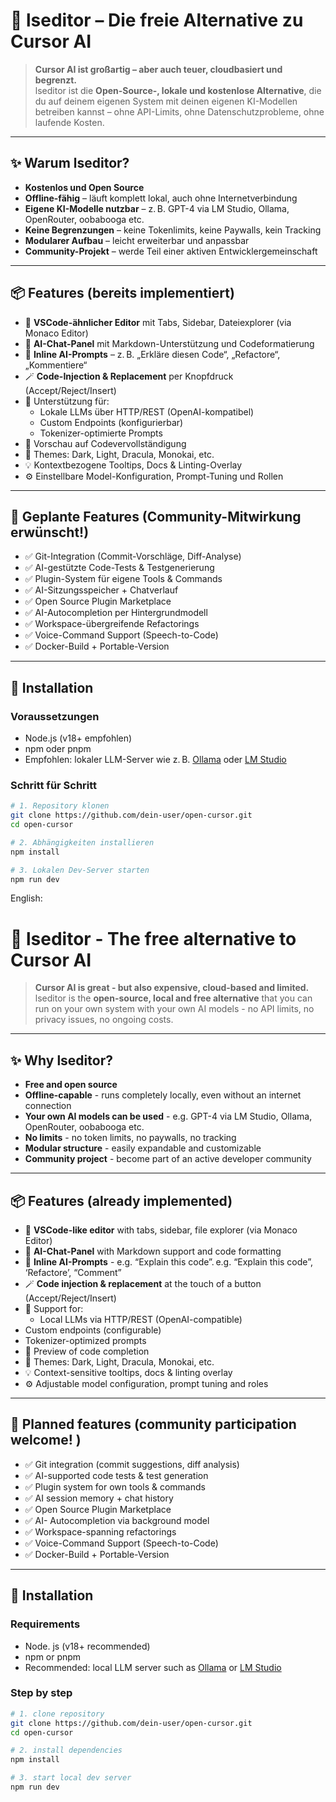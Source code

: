 # 🧠 lseditor – Die freie Alternative zu Cursor AI

> **Cursor AI ist großartig – aber auch teuer, cloudbasiert und begrenzt.**  
> lseditor ist die **Open-Source-, lokale und kostenlose Alternative**, die du auf deinem eigenen System mit deinen eigenen KI-Modellen betreiben kannst – ohne API-Limits, ohne Datenschutzprobleme, ohne laufende Kosten.

---

## ✨ Warum lseditor?

- **Kostenlos und Open Source**
- **Offline-fähig** – läuft komplett lokal, auch ohne Internetverbindung
- **Eigene KI-Modelle nutzbar** – z. B. GPT-4 via LM Studio, Ollama, OpenRouter, oobabooga etc.
- **Keine Begrenzungen** – keine Tokenlimits, keine Paywalls, kein Tracking
- **Modularer Aufbau** – leicht erweiterbar und anpassbar
- **Community-Projekt** – werde Teil einer aktiven Entwicklergemeinschaft

---

## 📦 Features (bereits implementiert)

- 🔧 **VSCode-ähnlicher Editor** mit Tabs, Sidebar, Dateiexplorer (via Monaco Editor)
- 💬 **AI-Chat-Panel** mit Markdown-Unterstützung und Codeformatierung
- 🧠 **Inline AI-Prompts** – z. B. „Erkläre diesen Code“, „Refactore“, „Kommentiere“
- 🪄 **Code-Injection & Replacement** per Knopfdruck (Accept/Reject/Insert)
- 🧩 Unterstützung für:
  - Lokale LLMs über HTTP/REST (OpenAI-kompatibel)
  - Custom Endpoints (konfigurierbar)
  - Tokenizer-optimierte Prompts
- 🧪 Vorschau auf Codevervollständigung
- 🎨 Themes: Dark, Light, Dracula, Monokai, etc.
- 💡 Kontextbezogene Tooltips, Docs & Linting-Overlay
- ⚙️ Einstellbare Model-Konfiguration, Prompt-Tuning und Rollen

---

## 🚀 Geplante Features (Community-Mitwirkung erwünscht!)

- ✅ Git-Integration (Commit-Vorschläge, Diff-Analyse)
- ✅ AI-gestützte Code-Tests & Testgenerierung
- ✅ Plugin-System für eigene Tools & Commands
- ✅ AI-Sitzungsspeicher + Chatverlauf
- ✅ Open Source Plugin Marketplace
- ✅ AI-Autocompletion per Hintergrundmodell
- ✅ Workspace-übergreifende Refactorings
- ✅ Voice-Command Support (Speech-to-Code)
- ✅ Docker-Build + Portable-Version

---

## 🔧 Installation

### Voraussetzungen

- Node.js (v18+ empfohlen)
- npm oder pnpm
- Empfohlen: lokaler LLM-Server wie z. B. [Ollama](https://ollama.com/) oder [LM Studio](https://lmstudio.ai/)

### Schritt für Schritt

```bash
# 1. Repository klonen
git clone https://github.com/dein-user/open-cursor.git
cd open-cursor

# 2. Abhängigkeiten installieren
npm install

# 3. Lokalen Dev-Server starten
npm run dev
````
English:

# 🧠 lseditor - The free alternative to Cursor AI

> **Cursor AI is great - but also expensive, cloud-based and limited.** 
> lseditor is the **open-source, local and free alternative** that you can run on your own system with your own AI models - no API limits, no privacy issues, no ongoing costs.

---

## ✨ Why lseditor?

- **Free and open source**
- **Offline-capable** - runs completely locally, even without an internet connection
- **Your own AI models can be used** - e.g. GPT-4 via LM Studio, Ollama, OpenRouter, oobabooga etc.
- **No limits** - no token limits, no paywalls, no tracking
- **Modular structure** - easily expandable and customizable
- **Community project** - become part of an active developer community

---

## 📦 Features (already implemented)

- 🔧 **VSCode-like editor** with tabs, sidebar, file explorer (via Monaco Editor)
- 💬 **AI-Chat-Panel** with Markdown support and code formatting
- 🧠 **Inline AI-Prompts** - e.g. “Explain this code”. e.g. “Explain this code”, ‘Refactore’, “Comment”
- 🪄 **Code injection & replacement** at the touch of a button (Accept/Reject/Insert)
- 🧩 Support for:
  - Local LLMs via HTTP/REST (OpenAI-compatible)
 - Custom endpoints (configurable)
 - Tokenizer-optimized prompts
- 🧪 Preview of code completion
- 🎨 Themes: Dark, Light, Dracula, Monokai, etc.
- 💡 Context-sensitive tooltips, docs & linting overlay
- ⚙️ Adjustable model configuration, prompt tuning and roles

---

## 🚀 Planned features (community participation welcome! )

- ✅ Git integration (commit suggestions, diff analysis)
- ✅ AI-supported code tests & test generation
- ✅ Plugin system for own tools & commands
- ✅ AI session memory + chat history
- ✅ Open Source Plugin Marketplace
- ✅ AI- Autocompletion via background model
- ✅ Workspace-spanning refactorings
- ✅ Voice-Command Support (Speech-to-Code)
- ✅ Docker-Build + Portable-Version

---

## 🔧 Installation

### Requirements

- Node. js (v18+ recommended)
- npm or pnpm
- Recommended: local LLM server such as [Ollama](https://ollama.com/) or [LM Studio](https://lmstudio.ai/)

### Step by step

```bash
# 1. clone repository
git clone https://github.com/dein-user/open-cursor.git
cd open-cursor

# 2. install dependencies
npm install

# 3. start local dev server
npm run dev
